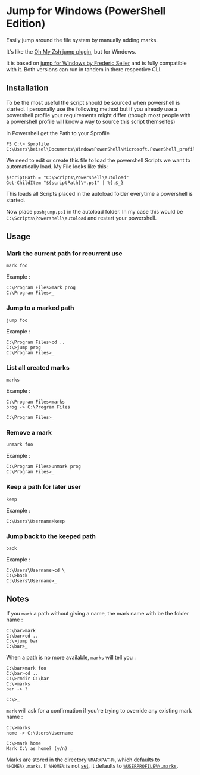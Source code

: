 # Jump for Windows (PowerShell Edition)
Easily jump around the file system by manually adding marks.

It's like the [Oh My Zsh jump plugin](https://github.com/robbyrussell/oh-my-zsh/blob/master/plugins/jump/jump.plugin.zsh), but for Windows.

It is based on [jump for Windows by Frederic Seiler](https://github.com/fredericseiler/jump) and is fully compatible with it. Both versions can run in tandem in there respective CLI.

## Installation

To be the most useful the script should be sourced when powershell is started. I personally use the following method but if you already use a powershell profile your requirements might differ (though most people with a powershell profile will know a way to source this script themselfes)

In Powershell get the Path to your $profile

    PS C:\> $profile
    C:\Users\beisel\Documents\WindowsPowerShell\Microsoft.PowerShell_profile.ps1
    
We need to edit or create this file to load the powershell Scripts we want to automatically load. My File looks like this: 

    $scriptPath = "C:\Scripts\Powershell\autoload"
    Get-ChildItem "${scriptPath}\*.ps1" | %{.$_}
    
This loads all Scripts placed in the autoload folder everytime a powershell is started. 

Now place `poshjump.ps1` in the autoload folder. In my case this would be `C:\Scripts\Powershell\autoload` and restart your powershell.

## Usage

### Mark the current path for recurrent use
```
mark foo
```
Example :
```
C:\Program Files>mark prog
C:\Program Files>_
```

### Jump to a marked path
```
jump foo
```
Example :
```
C:\Program Files>cd ..
C:\>jump prog
C:\Program Files>_
```

### List all created marks
```
marks
```
Example :
```
C:\Program Files>marks
prog -> C:\Program Files

C:\Program Files>_
```

### Remove a mark
```
unmark foo
```
Example :
```
C:\Program Files>unmark prog
C:\Program Files>_
```

### Keep a path for later user
```
keep
```
Example :
```
C:\Users\Username>keep
```

### Jump back to the keeped path
```
back
```
Example :
```
C:\Users\Username>cd \
C:\>back
C:\Users\Username>_
```

## Notes
If you `mark` a path without giving a name, the mark name with be the folder name :
```
C:\bar>mark
C:\bar>cd ..
C:\>jump bar
C:\bar>_
```
When a path is no more available, `marks` will tell you :
```
C:\bar>mark foo
C:\bar>cd ..
C:\>rmdir C:\bar
C:\>marks
bar -> ?

C:\>_
```
`mark` will ask for a confirmation if you're trying to override any existing mark name :
```
C:\>marks
home -> C:\Users\Username

C:\>mark home
Mark C:\ as home? (y/n) _
```
Marks are stored in the directory `%MARKPATH%`, which defaults to `%HOME%\.marks`. If `%HOME%` is not [set](http://www.computerhope.com/issues/ch000549.htm), it defaults to [`%USERPROFILE%\.marks`](https://en.wikipedia.org/wiki/Home_directory#Default_home_directory_per_operating_system).
